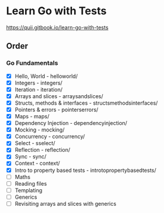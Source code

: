 # Learn Go with Tests

https://quii.gitbook.io/learn-go-with-tests

## Order

### Go Fundamentals

- [x] Hello, World - helloworld/
- [x] Integers - integers/
- [x] Iteration - iteration/
- [x] Arrays and slices - arraysandslices/
- [x] Structs, methods & interfaces - structsmethodsinterfaces/
- [x] Pointers & errors - pointerserrors/
- [x] Maps - maps/
- [x] Dependency Injection - dependencyinjection/
- [x] Mocking - mocking/
- [x] Concurrency - concurrency/
- [x] Select - sselect/
- [x] Reflection - reflection/
- [x] Sync - sync/
- [x] Context - context/
- [x] Intro to property based tests - introtopropertybasedtests/
- [ ] Maths
- [ ] Reading files
- [ ] Templating
- [ ] Generics
- [ ] Revisiting arrays and slices with generics
